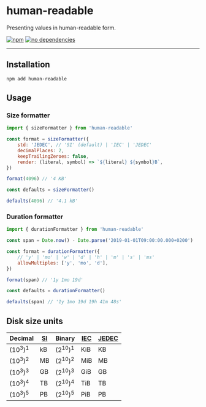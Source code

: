 human-readable
===

Presenting values in human-readable form.

[![npm][npm-badge]][npm-url]
[![no dependencies][dependencies-badge]][dependencies-url]

---

Installation
---

```sh
npm add human-readable
```

Usage
---

### Size formatter

```javascript
import { sizeFormatter } from 'human-readable'

const format = sizeFormatter({
    std: 'JEDEC', // 'SI' (default) | 'IEC' | 'JEDEC'
    decimalPlaces: 2,
    keepTrailingZeroes: false,
    render: (literal, symbol) => `${literal} ${symbol}B`,
})

format(4096) // '4 KB'

const defaults = sizeFormatter()

defaults(4096) // '4.1 kB'
```

### Duration formatter

```javascript
import { durationFormatter } from 'human-readable'

const span = Date.now() - Date.parse('2019-01-01T09:00:00.000+0200')

const format = durationFormatter({
    // 'y' | 'mo' | 'w' | 'd' | 'h' | 'm' | 's' | 'ms'
    allowMultiples: ['y', 'mo', 'd'],
})

format(span) // '1y 1mo 19d'

const defaults = durationFormatter()

defaults(span) // '1y 1mo 19d 19h 41m 48s'
```

Disk size units
---

| Decimal | [SI][si] | Binary | [IEC][iec] | [JEDEC][jedec]
| --- | --- | --- | --- | ---
| (10<sup>3</sup>)<sup>1</sup> | kB | (2<sup>10</sup>)<sup>1</sup> | KiB | KB
| (10<sup>3</sup>)<sup>2</sup> | MB | (2<sup>10</sup>)<sup>2</sup> | MiB | MB
| (10<sup>3</sup>)<sup>3</sup> | GB | (2<sup>10</sup>)<sup>3</sup> | GiB | GB
| (10<sup>3</sup>)<sup>4</sup> | TB | (2<sup>10</sup>)<sup>4</sup> | TiB | TB
| (10<sup>3</sup>)<sup>5</sup> | PB | (2<sup>10</sup>)<sup>5</sup> | PiB | PB

[npm-badge]: https://img.shields.io/npm/v/human-readable.svg?style=flat
[npm-url]: https://www.npmjs.com/package/human-readable
[dependencies-badge]: https://img.shields.io/david/mvasilkov/human-readable?style=flat
[dependencies-url]: https://www.npmjs.com/package/human-readable?activeTab=dependencies
[iec]: http://www.electropedia.org/iev/iev.nsf/display?openform&ievref=112-01-27
[si]: http://www.electropedia.org/iev/iev.nsf/display?openform&ievref=112-02-03
[jedec]: https://www.jedec.org/standards-documents/dictionary/terms/kilo-k-prefix-units-semiconductor-storage-capacity
